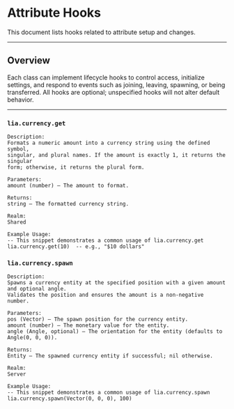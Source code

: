 # Attribute Hooks

This document lists hooks related to attribute setup and changes.

---

## Overview

Each class can implement lifecycle hooks to control access, initialize settings, and respond to events such as joining, leaving, spawning, or being transferred. All hooks are optional; unspecified hooks will not alter default behavior.

---

### `lia.currency.get`

    
    Description:
    Formats a numeric amount into a currency string using the defined symbol,
    singular, and plural names. If the amount is exactly 1, it returns the singular
    form; otherwise, it returns the plural form.
    
    Parameters:
    amount (number) – The amount to format.
    
    Returns:
    string – The formatted currency string.
    
    Realm:
    Shared
    
    Example Usage:
    -- This snippet demonstrates a common usage of lia.currency.get
    lia.currency.get(10)  -- e.g., "$10 dollars"

### `lia.currency.spawn`

    
    Description:
    Spawns a currency entity at the specified position with a given amount and optional angle.
    Validates the position and ensures the amount is a non-negative number.
    
    Parameters:
    pos (Vector) – The spawn position for the currency entity.
    amount (number) – The monetary value for the entity.
    angle (Angle, optional) – The orientation for the entity (defaults to Angle(0, 0, 0)).
    
    Returns:
    Entity – The spawned currency entity if successful; nil otherwise.
    
    Realm:
    Server
    
    Example Usage:
    -- This snippet demonstrates a common usage of lia.currency.spawn
    lia.currency.spawn(Vector(0, 0, 0), 100)
